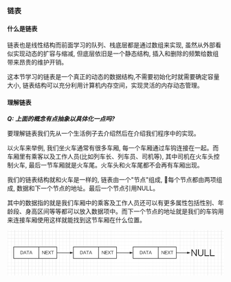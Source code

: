 ### 链表

#### 什么是链表
链表也是线性结构而前面学习的队列、栈底层都是通过数组来实现, 虽然从外部看似实现动态的扩容与缩减, 但底层依旧是一个静态结构, 插入和删除的频繁给数组带来昂贵的维护开销。

这本节学习的链表是一个真正的动态的数据结构,不需要初始化时就需要确定容量大小, 链表结构可以充分利用计算机内存空间，实现灵活的内存动态管理。


#### 理解链表

***Q: 上面的概念有点抽象以具体化一点吗?***

要理解链表我们先从一个生活例子去介绍然后在介绍我们程序中的实现。

以火车来举例, 我们坐火车通常有很多车厢, 每一个车厢通过车钩连接在一起。而车厢里有乘客以及工作人员(比如列车长、列车员、司机等), 其中司机在火车头控制火车, 最后一节车厢就是火车尾。火车头和火车尾都不会再有车厢出现。

我们的链表结构就和火车是一样的, 链表由一个"节点"组成, 每个节点都由两项组成, 数据和下一个节点的地址。最后一个节点引用NULL。

其中的数据指的就是我们车厢中的乘客及工作人员还可以有更多属性包括性别、年龄段、身高区间等等都可以放入数据项中。而下一个节点的地址就是我们的车钩用来连接车厢使用这样就能找到这节车厢在什么位置。

![什么是链表结构](https://github.com/basebase/document/blob/master/DataStructure/%E9%93%BE%E8%A1%A8/%E5%9B%BE%E7%89%87/%E4%BB%80%E4%B9%88%E6%98%AF%E9%93%BE%E8%A1%A8%E7%BB%93%E6%9E%84.png?raw=true)